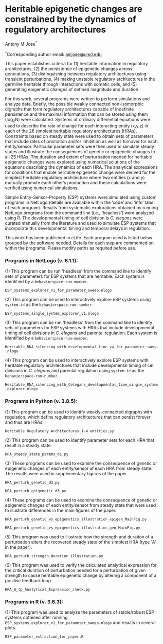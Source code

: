 # Heritable epigenetic changes are constrained by the dynamics of regulatory architectures

Antony M Jose<sup>*</sup>

<sup>*</sup>Corresponding author email: amjose@umd.edu

This paper establishes criteria for (1) heritable information in regulatory architectures, (2) the persistence of epigenetic changes across generations, (3) distinguishing between regulatory architectures using transient perturbations, (4) making unstable regulatory architectures in the germline heritable through interactions with somatic cells, and (5) generating epigenetic changes of defined magnitude and duration.

For this work, several programs were written to perform simulations and analyze data. Briefly, the possible weakly connected non-isomorphic digraphs that form regulatory architectures capable of indefinite persistence and the maximal information that can be stored using them (log<sub>2</sub>N) were calculated. Systems of ordinary differential equations were used to describe the rate of change for each interacting entity (x,y,z) in each of the 26 simplest heritable regulatory architectures (HRAs). Constraints based on steady state were used to obtain sets of parameters that include rates of promotion and/or inhibition as well as turnover for each entity/sensor. Particular parameter sets were then used to simulate steady states and illustrate the consequences of genetic or epigenetic changes to all 26 HRAs. The duration and extent of perturbation needed for heritable epigenetic changes were explored using numerical solutions of the equations describing the dynamics of each HRA. The analytical expressions for conditions that enable heritable epigenetic change were derived for the simplest heritable regulatory architecture where two entities (x and y) mutually promote each other’s production and these calculations were verified using numerical simulations.

Simple Entity-Sensor-Property (ESP) systems were simulated using custom programs in NetLogo (details are available within the ‘code’ and ‘info’ tabs of each program). Results from systematic explorations obtained by running NetLogo programs from the command line (i.e., ‘headless’) were analyzed using R. The developmental timing of cell division is *C. elegans* were curated manually from the literature and used to simulate ESP systems that incorporate this developmental timing and temporal delays in regulation.

This work has been published in eLife. Each program used is listed below grouped by the software needed. Details for each step are commented on within the programs. Please modify paths as required before use.


### Programs in NetLogo (v. 6.1.1):

(1) This program can be run 'headless' from the command line to identify sets of parameters for ESP systems that are heritable. Each system is identified by a `behaviorspace-run-number`.

 `ESP_systems_explorer_v1_for_parameter_sweep.nlogo`
  
(2) This program can be used to interactively explore ESP systems using `system-id` as the `behaviorspace-run-number`.

  `ESP_systems_single_system_explorer_v1.nlogo`

(3) This program can be run 'headless' from the command line to identify sets of parameters for ESP systems with HRAs that include developmental timing of cell divisions in *C. elegans* and parental regulation. Each system is identified by a `behaviorspace-run-number`.

  `Heritable_RNA_silencing_with_developmental_time_v4_for_parameter_sweep.nlogo`  
  
(4) This program can be used to interactively explore ESP systems with heritable regulatory architectures that include developmental timing of cell divisions in *C. elegans* and parental regulation using `system-id` as the `behaviorspace-run-number`.

  `Heritable_RNA_silencing_with_Celegans_developmental_time_single_system_explorer.nlogo`


### Programs in Python (v. 3.8.5):
  
(1) This program can be used to identify weakly-connected digraphs with regulation, which define regulatory architectures that can persist forever and thus are HRAs.
  
  `Heritable_Regulatory_Architectures_1-4_entities.py`

(2) This program can be used to identify parameter sets for each HRA that result in a steady state.

  `HRA_steady_state_params_d1.py`
  
(3) These programs can be used to examine the consequence of genetic or epigenetic changes of each entity/sensor of each HRA from steady state. The results were used in supplementary figures of the paper.
  
  `HRA_perturb_genetic_d3.py`
    
  `HRA_perturb_epigenetic_d3.py`
  
(4) These programs can be used to examine the consequence of genetic or epigenetic changes of each entity/sensor from steady state that were used to illustrate differences in the main figures of the paper.
  
  `HRA_perturb_genetic_vs_epigenetics_illustration_epigen_MainFig.py`
  
  `HRA_perturb_genetic_vs_epigenetics_illustration_gen_MainFig.py`
  
(5) This program was used to illustrate how the strength and duration of a perturbation alters the recovered steady state of the simplest HRA (type 'A' in the paper).
  
  `HRA_perturb_strength_duration_illustration.py`
  
(6) This program was used to verify the calculated analytical expression for the critical duration of perturbation needed for a perturbation of given strength to cause heritable epigenetic change by altering a component of a positive feedback loop.
  
  `HRA_A_tp_Analytical_Expression_check.py`
  

### Programs in R (v. 3.6.3):

(1) This program was used to analyze the parameters of stable/robust ESP systems obtained after running `ESP_systems_explorer_v1_for_parameter_sweep.nlogo` and results in several plots. 

  `ESP_parameter_extraction_for_paper.R`

